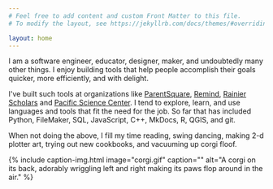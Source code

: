 ```yaml
---
# Feel free to add content and custom Front Matter to this file.
# To modify the layout, see https://jekyllrb.com/docs/themes/#overriding-theme-defaults

layout: home
---
```


I am a software engineer, educator, designer, maker, and undoubtedly many other things. I enjoy building tools that help people accomplish their goals quicker, more efficiently, and with delight. 

I've built such tools at organizations like [ParentSquare](https://www.parentsquare.com/), [Remind](https://en.wikipedia.org/wiki/Remind), [Rainier Scholars](https://www.rainierscholars.org/) and [Pacific Science Center](https://www.pacificsciencecenter.org/). I tend to explore, learn, and use languages and tools that fit the need for the job. So far that has included Python, FileMaker, SQL, JavaScript, C++, MkDocs, R, QGIS, and git.

When not doing the above, I fill my time reading, swing dancing, making 2-d plotter art, trying out new cookbooks, and vacuuming up corgi floof. 

{% 
include caption-img.html 
image="corgi.gif" 
caption=""
alt="A corgi on its back, adorably wriggling left and right making its paws flop around in the air."
%}